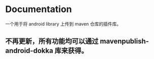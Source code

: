Documentation
=============
一个用于将 android library 上传到 maven 仓库的插件库。

## 不再更新，所有功能均可以通过 mavenpublish-android-dokka 库来获得。